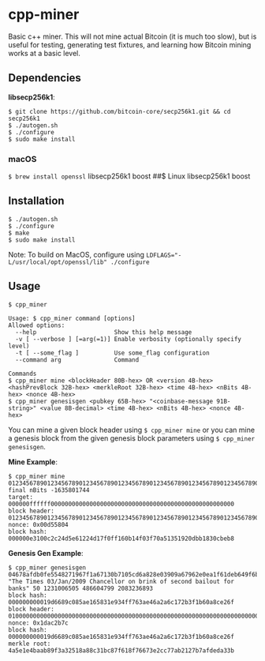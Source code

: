 # cpp-miner
Basic c++ miner. This will not mine actual Bitcoin (it is much too slow), but is useful for testing, generating test fixtures, and learning how Bitcoin mining works at a basic level.

## Dependencies
**libsecp256k1**:
```
$ git clone https://github.com/bitcoin-core/secp256k1.git && cd secp256k1
$ ./autogen.sh
$ ./configure
$ sudo make install
```

### macOS
`$ brew install openssl`
libsecp256k1
boost
##$ Linux
libsecp256k1
boost

## Installation
```
$ ./autogen.sh
$ ./configure
$ make
$ sudo make install
```
Note: To build on MacOS, configure using `LDFLAGS="-L/usr/local/opt/openssl/lib" ./configure`

## Usage
```
$ cpp_miner

Usage: $ cpp_miner command [options]
Allowed options:
  --help                      Show this help message
  -v [ --verbose ] [=arg(=1)] Enable verbosity (optionally specify level)
  -t [ --some_flag ]          Use some_flag configuration
  --command arg               Command

Commands
$ cpp_miner mine <blockHeader 80B-hex> OR <version 4B-hex> <hashPrevBlock 32B-hex> <merkleRoot 32B-hex> <time 4B-hex> <nBits 4B-hex> <nonce 4B-hex>
$ cpp_miner genesisgen <pubkey 65B-hex> "<coinbase-message 91B-string>" <value 8B-decimal> <time 4B-hex> <nBits 4B-hex> <nonce 4B-hex>
```

You can mine a given block header using `$ cpp_miner mine` or you can mine a genesis block from the given genesis block parameters using `$ cpp_miner genesisgen`.

**Mine Example**:
```
$ cpp_miner mine 0123456789012345678901234567890123456789012345678901234567890123456789012345678901234567890123456789012345678901234567890123456789012345678901231dffffff00000000
final nBits -1635801744
target: 000000ffffff0000000000000000000000000000000000000000000000000000
block header: 0123456789012345678901234567890123456789012345678901234567890123456789012345678901234567890123456789012345678901234567890123456789012345678901231dffffff00d55804
nonce: 0x00d55804
block hash: 000000e3100c2c24d5e61224d17f0ff160b14f03f70a51351920dbb1830cbeb8
```

**Genesis Gen Example**:
```
$ cpp_miner genesisgen 04678afdb0fe5548271967f1a67130b7105cd6a828e03909a67962e0ea1f61deb649f6bc3f4cef38c4f35504e51ec112de5c384df7ba0b8d578a4c702b6bf11d5f "The Times 03/Jan/2009 Chancellor on brink of second bailout for banks" 50 1231006505 486604799 2083236893
block hash: 000000000019d6689c085ae165831e934ff763ae46a2a6c172b3f1b60a8ce26f
block header: 0100000000000000000000000000000000000000000000000000000000000000000000003ba3edfd7a7b12b27ac72c3e67768f617fc81bc3888a51323a9fb8aa4b1e5e4a29ab5f49ffff001d1dac2b7c
nonce: 0x1dac2b7c
block hash: 000000000019d6689c085ae165831e934ff763ae46a2a6c172b3f1b60a8ce26f
merkle root: 4a5e1e4baab89f3a32518a88c31bc87f618f76673e2cc77ab2127b7afdeda33b
```
